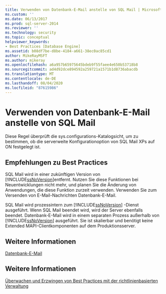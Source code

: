 ```yaml
---
title: Verwenden von Datenbank-E-Mail anstelle von SQL Mail | Microsoft-Dokumentation
ms.custom: ''
ms.date: 06/13/2017
ms.prod: sql-server-2014
ms.reviewer: ''
ms.technology: security
ms.topic: conceptual
helpviewer_keywords:
- Best Practices [Database Engine]
ms.assetid: b08df7be-d8be-4184-a661-38ec0ac85cd1
author: MikeRayMSFT
ms.author: mikeray
ms.openlocfilehash: a6a957b65975645bdeb9f55faee4e650b53718b8
ms.sourcegitcommit: ad4d92dce894592a259721a1571b1d8736abacdb
ms.translationtype: MT
ms.contentlocale: de-DE
ms.lasthandoff: 08/04/2020
ms.locfileid: "87615986"
---
```

# <a name="use-database-mail-instead-of-sql-mail"></a>Verwenden von Datenbank-E-Mail anstelle von SQL Mail
  Diese Regel überprüft die sys.configurations-Katalogsicht, um zu bestimmen, ob die serverweite Konfigurationoption von SQL Mail XPs auf ON festgelegt ist.  
  
## <a name="best-practices-recommendations"></a>Empfehlungen zu Best Practices  
 SQL Mail wird in einer zukünftigen Version von [!INCLUDE[ssNoVersion](../../includes/ssnoversion-md.md)]entfernt. Nutzen Sie diese Funktionen bei Neuentwicklungen nicht mehr, und planen Sie die Änderung von Anwendungen, die diese Funktion zurzeit verwenden. Verwenden Sie zum Versenden von E-Mail-Nachrichten Datenbank-E-Mail.  
  
 SQL Mail wird prozessintern zum [!INCLUDE[ssNoVersion](../../includes/ssnoversion-md.md)] -Dienst ausgeführt. Wenn SQL Mail beendet wird, wird der Server ebenfalls beendet. Datenbank-E-Mail wird in einem separaten Prozess außerhalb von [!INCLUDE[ssNoVersion](../../includes/ssnoversion-md.md)] ausgeführt. Sie ist skalierbar und benötigt keine Extended MAPI-Clientkomponenten auf dem Produktionsserver.  
  
## <a name="for-more-information"></a>Weitere Informationen  
 [Datenbank-E-Mail](../database-mail/database-mail.md)  
  
## <a name="see-also"></a>Weitere Informationen  
 [Überwachen und Erzwingen von Best Practices mit der richtlinienbasierten Verwaltung](monitor-and-enforce-best-practices-by-using-policy-based-management.md)  
  
  
